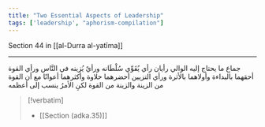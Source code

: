 ```yaml
---
title: "Two Essential Aspects of Leadership"
tags: ['leadership', "aphorism-compilation"]
---
```


 Section 44 in [[al-Durra al-yatīma]]

---
جماع ما يحتاج إليه الوالي رأيان رأي يُقَوِّي سُلْطَانه ورأيٌ يُزينه في النَّاس ورأي القوة أحقهما بالبداءة وأولاهما بالأثرة ورأي التزيين أحضرهما حلاوة وأكثرهما أعوانًا مع أن القوة من الزينة والزينة من القوة لكنِ الأمرُ ينسب إلى أعظمه

> [!verbatim]
> - [[Section (adka.35)]]
